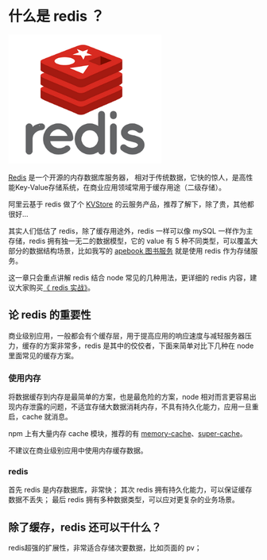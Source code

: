 # 什么是 redis ？

![./1.jpg](./1.jpg)

[Redis](http://www.redis.cn/) 是一个开源的内存数据库服务器， 相对于传统数据，它快的惊人，是高性能Key-Value存储系统，在商业应用领域常用于缓存用途（二级存储）。

阿里云基于 redis 做了个 [KVStore](http://www.aliyun.com/product/kvstore) 的云服务产品，推荐了解下，除了贵，其他都很好...

其实人们低估了 redis，除了缓存用途外，redis 一样可以像 mySQL 一样作为主存储，redis 拥有独一无二的数据模型，它的 value 有 5 种不同类型，可以覆盖大部分的数据结构场景，比如我写的 [apebook 图书服务](http://apebook.org) 就是使用 redis 作为存储服务。

这一章只会重点讲解 redis 结合 node 常见的几种用法，更详细的 redis 内容，建议大家购买[《 redis 实战》](https://s.taobao.com/search?initiative_id=tbindexz_20151118&ie=utf8&spm=a21bo.7724922.8452-taobao-item.2&sourceId=tb.index&search_type=item&ssid=s5-e&commend=all&imgfile=&q=redis%E5%AE%9E%E6%88%98&suggest=history_1&_input_charset=utf-8&wq=redis&suggest_query=redis&source=suggest)。

## 论 redis 的重要性

商业级别应用，一般都会有个缓存层，用于提高应用的响应速度与减轻服务器压力，缓存的方案非常多，redis 是其中的佼佼者，下面来简单对比下几种在 node 里面常见的缓存方案。

### 使用内存

将数据缓存到内存是最简单的方案，也是最危险的方案，node 相对而言更容易出现内存泄露的问题，不适宜存储大数据消耗内存，不具有持久化能力，应用一旦重启，cache 就消息。

npm 上有大量内存 cache 模块，推荐的有 [memory-cache](https://www.npmjs.com/package/memory-cache)、[super-cache](https://www.npmjs.com/package/super-cache)。

不建议在商业级别应用中使用内存缓存数据。

### 

### redis

首先 redis 是内存数据库，非常快；
其次 redis 拥有持久化能力，可以保证缓存数据不丢失；
最后 redis 拥有多种数据类型，可以应对更复杂的业务场景。

## 除了缓存，redis 还可以干什么？

redis超强的扩展性，非常适合存储次要数据，比如页面的 pv；



